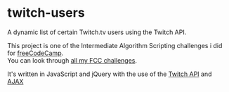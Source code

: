 # twitch-users
A dynamic list of certain Twitch.tv users using the Twitch API.

This project is one of the Intermediate Algorithm Scripting challenges i did for [freeCodeCamp](https://www.freecodecamp.org/challenges/learn-how-freecodecamp-works).<br>
You can look through [all my FCC challenges](https://www.freecodecamp.org/joccaweb).

It's written in JavaScript and jQuery with the use of the [Twitch API](https://dev.twitch.tv/) and [AJAX](https://en.wikipedia.org/wiki/Ajax_(programming))
